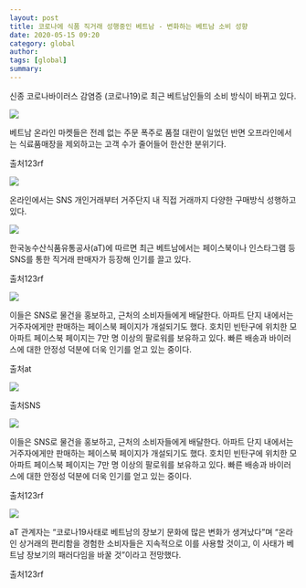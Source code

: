```yaml
---
layout: post
title: 코로나에 식품 직거래 성행중인 베트남 - 변화하는 베트남 소비 성향
date: 2020-05-15 09:20
category: global
author: 
tags: [global]
summary: 
---
```



신종 코로나바이러스 감염증 (코로나19)로 최근 베트남인들의 소비 방식이 바뀌고 있다.

![](https://img1.daumcdn.net/thumb/R720x0/?fname=https%3A%2F%2Ft1.daumcdn.net%2Fliveboard%2Frealfood%2Fef3153d17b4c4cae83c8da03fb951b9a.JPG)

베트남 온라인 마켓들은 전례 없는 주문 폭주로 품절 대란이 일었던 반면 오프라인에서는 식료품매장을 제외하고는 고객 수가 줄어들어 한산한 분위기다.  

출처123rf

![](https://img1.daumcdn.net/thumb/R720x0/?fname=https%3A%2F%2Ft1.daumcdn.net%2Fliveboard%2Frealfood%2F1cf6e47eba0d495e9a31f690ff6e6da2.jpg)

온라인에서는 SNS 개인거래부터 거주단지 내 직접 거래까지 다양한 구매방식 성행하고 있다.  

![](https://img1.daumcdn.net/thumb/R720x0/?fname=https%3A%2F%2Ft1.daumcdn.net%2Fliveboard%2Frealfood%2F867519f899a94b3b9e4a415fb030494b.jpg)

한국농수산식품유통공사(aT)에 따르면 최근 베트남에서는 페이스북이나 인스타그램 등 SNS를 통한 직거래 판매자가 등장해 인기를 끌고 있다.  

출처123rf

![](https://img1.daumcdn.net/thumb/R720x0/?fname=https%3A%2F%2Ft1.daumcdn.net%2Fliveboard%2Frealfood%2Fbd8f4b94e0544c1499ec6be1dbe6fc87.JPG)

이들은 SNS로 물건을 홍보하고, 근처의 소비자들에게 배달한다. 아파트 단지 내에서는 거주자에게만 판매하는 페이스북 페이지가 개설되기도 했다. 호치민 빈탄구에 위치한 모 아파트 페이스북 페이지는 7만 명 이상의 팔로워를 보유하고 있다. 빠른 배송과 바이러스에 대한 안정성 덕분에 더욱 인기를 얻고 있는 중이다.  

출처at

![](https://img1.daumcdn.net/thumb/R720x0/?fname=https%3A%2F%2Ft1.daumcdn.net%2Fliveboard%2Frealfood%2Fec289b9c89a944f09804ce73275b2710.JPG)

출처SNS

![](https://img1.daumcdn.net/thumb/R720x0/?fname=https%3A%2F%2Ft1.daumcdn.net%2Fliveboard%2Frealfood%2Fc643b5349cd64452bbbcdb4c66408b93.jpg)

이들은 SNS로 물건을 홍보하고, 근처의 소비자들에게 배달한다. 아파트 단지 내에서는 거주자에게만 판매하는 페이스북 페이지가 개설되기도 했다. 호치민 빈탄구에 위치한 모 아파트 페이스북 페이지는 7만 명 이상의 팔로워를 보유하고 있다. 빠른 배송과 바이러스에 대한 안정성 덕분에 더욱 인기를 얻고 있는 중이다.  

출처123rf

![](https://img1.daumcdn.net/thumb/R720x0/?fname=https%3A%2F%2Ft1.daumcdn.net%2Fliveboard%2Frealfood%2F359f2951753940debd25675a0c2c0962.jpg)

aT 관계자는 “코로나19사태로 베트남의 장보기 문화에 많은 변화가 생겨났다”며 “온라인 상거래의 편리함을 경험한 소비자들은 지속적으로 이를 사용할 것이고, 이 사태가 베트남 장보기의 패러다임을 바꿀 것”이라고 전망했다.  

출처123rf